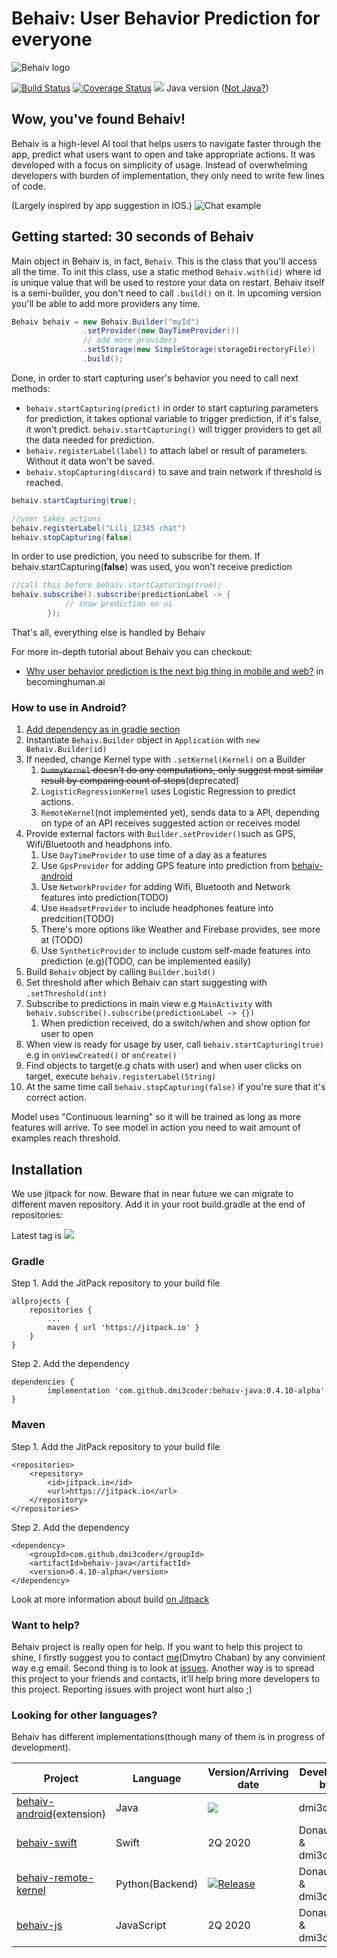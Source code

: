 # Behaiv: User Behavior Prediction for everyone
![Behaiv logo](https://github.com/dmi3coder/behaiv-java/raw/master/docs/img/behaiv_logo.png)

[![Build Status](https://travis-ci.com/dmi3coder/behaiv-java.svg?branch=master)](https://travis-ci.com/dmi3coder/behaiv-java) [![Coverage Status](https://coveralls.io/repos/github/dmi3coder/behaiv-java/badge.svg?branch=master)](https://coveralls.io/github/dmi3coder/behaiv-java?branch=master) [![](https://jitpack.io/v/dmi3coder/behaiv-java.svg)](https://jitpack.io/#dmi3coder/behaiv-java) Java version ([Not Java?](https://github.com/dmi3coder/behaiv-java#looking-for-other-languages))

## Wow, you've found Behaiv!
Behaiv is a high-level AI tool that helps users to navigate faster through the app, 
predict what users want to open and take appropriate actions. 
It was developed with a focus on simplicity of usage. 
Instead of overwhelming developers with burden of implementation, they only need to write few lines of code.

(Largely inspired by app suggestion in IOS.)
![Chat example](https://github.com/dmi3coder/behaiv-java/raw/master/docs/img/behaiv_usage.png)

## Getting started: 30 seconds of Behaiv
Main object in Behaiv is, in fact, `Behaiv`.
 This is the class that you'll access all the time.
  To init this class, use a static method `Behaiv.with(id)` where id is unique value that will be used to restore your data on restart.
   Behaiv itself is a semi-builder, you don't need to call `.build()` on it.
In upcoming version you'll be able to add more providers any time.

```java
Behaiv behaiv = new Behaiv.Builder("myId")
                .setProvider(new DayTimeProvider())
                // add more providers
                .setStorage(new SimpleStorage(storageDirectoryFile))
                .build();
```
Done, in order to start capturing user's behavior you need to call next methods: 
* `behaiv.startCapturing(predict)` in order to start capturing parameters for prediction, it takes optional variable to trigger prediction, if it's false, it won't predict.
`behaiv.startCapturing()` will trigger providers to get all the data needed for prediction.
* `behaiv.registerLabel(label)` to attach label or result of parameters. Without it data won't be saved.
* `behaiv.stopCapturing(discard)` to save and train network if threshold is reached.

```java
behaiv.startCapturing(true);

//user takes actions
behaiv.registerLabel("Lili_12345 chat")
behaiv.stopCapturing(false)
```

In order to use prediction, you need to subscribe for them. If behaiv.startCapturing(**false**) was used, you won't receive prediction 

```java
//call this before behaiv.startCapturing(true);
behaiv.subscribe().subscribe(predictionLabel -> {
            // snow prediction on ui
        });
``` 

That's all, everything else is handled by Behaiv

For more in-depth tutorial about Behaiv you can checkout:

 * [Why user behavior prediction is the next big thing in mobile and web?](https://becominghuman.ai/why-user-behavior-prediction-is-the-next-big-thing-in-mobile-and-web-a2e2537dc658) in becominghuman.ai
### How to use in Android?
 
 1. [Add dependency as in gradle section](https://github.com/dmi3coder/behaiv-java#gradle)
 1. Instantiate `Behaiv.Builder` object in `Application` with `new Behaiv.Builder(id)`
 1. If needed, change Kernel type with `.setKernel(Kernel)` on a Builder
     1. <s>`DummyKernel` doesn't do any computations, only suggest most similar result by comparing count of steps</s>(deprecated)
     1. `LogisticRegressionKernel` uses Logistic Regression to predict actions.
     1. `RemoteKernel`(not implemented yet), sends data to a API, depending on type of an API receives suggested action or receives model
 1. Provide external factors with `Builder.setProvider()`such as GPS, Wifi/Bluetooth and headphons info.
     1. Use `DayTimeProvider` to use time of a day as a features
     1. Use `GpsProvider` for adding GPS feature into prediction from [behaiv-android](https://github.com/dmi3coder/behaiv-android)
     1. Use `NetworkProvider` for adding Wifi, Bluetooth and Network features into prediction(TODO)
     1. Use `HeadsetProvider` to include headphones feature into predcition(TODO)
     1. There's more options like Weather and Firebase provides, see more at (TODO)
     1. Use `SyntheticProvider` to include custom self-made features into prediction (e.g)(TODO, can be implemented easily)
 1. Build `Behaiv` object by calling `Builder.build()`    
 1. Set threshold after which Behaiv can start suggesting with `.setThreshold(int)`
 1. Subscribe to predictions in main view e.g `MainActivity` with `behaiv.subscribe().subscribe(predictionLabel -> {})`
     1. When prediction received, do a switch/when and show option for user to open
 1. When view is ready for usage by user, call `behaiv.startCapturing(true)` e.g in `onViewCreated()` or `onCreate()`
 1. Find objects to target(e.g chats with user) and when user clicks on target, execute `behaiv.registerLabel(String)`
 1. At the same time call `behaiv.stopCapturing(false)` if you're sure that it's correct action.

Model uses "Continuous learning" so it will be trained as long as more features will arrive. To see model in action you need to wait amount of examples reach threshold.

## Installation
We use jitpack for now. Beware that in near future we can migrate to different maven repository.
Add it in your root build.gradle at the end of repositories:

Latest tag is [![](https://jitpack.io/v/dmi3coder/behaiv-java.svg)](https://jitpack.io/#dmi3coder/behaiv-java)
### Gradle
Step 1. Add the JitPack repository to your build file

	allprojects {
		repositories {
			...
			maven { url 'https://jitpack.io' }
		}
	}
Step 2. Add the dependency

	dependencies {
	        implementation 'com.github.dmi3coder:behaiv-java:0.4.10-alpha'
	}

### Maven
Step 1. Add the JitPack repository to your build file

	<repositories>
		<repository>
		    <id>jitpack.io</id>
		    <url>https://jitpack.io</url>
		</repository>
	</repositories>
Step 2. Add the dependency

	<dependency>
	    <groupId>com.github.dmi3coder</groupId>
	    <artifactId>behaiv-java</artifactId>
	    <version>0.4.10-alpha</version>
	</dependency>
	
Look at more information about build [on Jitpack](https://jitpack.io/#dmi3coder/behaiv-java/)

### Want to help?
Behaiv project is really open for help. If you want to help this project to shine, I firstly suggest you to contact [me](https://github.com/dmi3coder)(Dmytro Chaban) by any convinient way e.g email. Second thing is to look at [issues](https://github.com/dmi3coder/behaiv-java/issues). Another way is to spread this project to your friends and contacts, it'll help bring more developers to this project. Reporting issues with project wont hurt also ;)

### Looking for other languages?
Behaiv has different implementations(though many of them is in progress of development). 

| Project | Language | Version/Arriving date | Developed by |
|---------|----------|---------|--------------|
|[behaiv-android](https://github.com/dmi3coder/behaiv-android)(extension)| Java | [![](https://jitpack.io/v/dmi3coder/behaiv-android.svg)](https://jitpack.io/#dmi3coder/behaiv-android)| dmi3coder|
|[behaiv-swift](https://github.com/donautech/behaiv-swift)| Swift |2Q 2020|DonauTech & dmi3coder|
|[behaiv-remote-kernel](https://github.com/donautech/behaiv-remote-kernel)| Python(Backend) | [![Release](https://img.shields.io/github/v/release/donautech/behaiv-remote-kernel?include_prereleases)](https://github.com/donautech/behaiv-remote-kernel/releases) |DonauTech & dmi3coder|
|[behaiv-js]()| JavaScript |2Q 2020|DonauTech & dmi3coder
